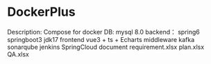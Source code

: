 # DockerPlus
Description: 
 Compose for docker
DB:
 mysql 8.0
backend：
 spring6 springboot3 jdk17
frontend
 vue3 + ts + Echarts
middleware
 kafka sonarqube jenkins SpringCloud
document
 requirement.xlsx
 plan.xlsx
 QA.xlsx
